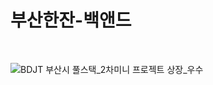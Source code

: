 # 부산한잔-백앤드

</br>

![BDJT  부산시 풀스택_2차미니 프로젝트 상장_우수](https://github.com/songyunjeong/busanhanjan-backend/assets/137469294/32f38fde-df41-49ad-8357-92079afc43f1)
